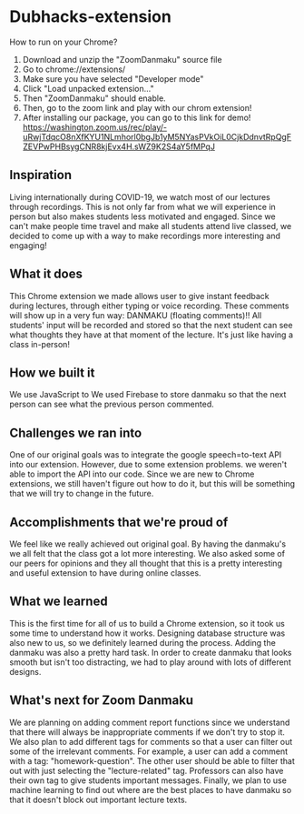 # Dubhacks-extension



How to run on your Chrome?

1. Download and unzip the "ZoomDanmaku" source file
2. Go to chrome://extensions/
3. Make sure you have selected "Developer mode"
4. Click "Load unpacked extension..."
5. Then "ZoomDanmaku" should enable. 
6. Then, go to the zoom link and play with our chrom extension! 
7. After installing our package, you can go to this link for demo!
 https://washington.zoom.us/rec/play/-uRwjTdqcO8nXfKYU1NLmhorl0bgJb1yM5NYasPVkOiL0CjkDdnvtRpQgFZEVPwPHBsygCNR8kjEvx4H.sWZ9K2S4aY5fMPqJ



## Inspiration
Living internationally during COVID-19, we watch most of our lectures through recordings. This is not only far from what we will experience in person but also makes students less motivated and engaged. Since we can't make people time travel and make all students attend live classed, we decided to come up with a way to make recordings more interesting and engaging!

## What it does
This Chrome extension we made allows user to give instant feedback during lectures, through either typing or voice recording. These comments will show up in a very fun way: DANMAKU (floating comments)!! All students' input will be recorded and stored so that the next student can see what thoughts they have at that moment of the lecture. It's just like having a class in-person!

## How we built it
We use JavaScript to 
We used Firebase to store danmaku so that the next person can see what the previous person commented.


## Challenges we ran into
One of our original goals was to integrate the google speech=to-text API into our extension. However, due to some extension problems. we weren't able to import the API into our code. Since we are new to Chrome extensions, we still haven't figure out how to do it, but this will be something that we will try to change in the future.

## Accomplishments that we're proud of
We feel like we really achieved out original goal. By having the danmaku's we all felt that the class got a lot more interesting. We also asked some of our peers for opinions and they all thought that this is a pretty interesting and useful extension to have during online classes.

## What we learned
This is the first time for all of us to build a Chrome extension, so it took us some time to understand how it works. Designing database structure was also new to us, so we definitely learned during the process. Adding the danmaku was also a pretty hard task. In order to create danmaku that looks smooth but isn't too distracting, we had to play around with lots of different designs. 

## What's next for Zoom Danmaku
We are planning on adding comment report functions since we understand that there will always be inappropriate comments if we don't try to stop it. We also plan to add different tags for comments so that a user can filter out some of the irrelevant comments. For example, a user can add a comment with a tag: "homework-question". The other user should be able to filter that out with just selecting the "lecture-related" tag. Professors can also have their own tag to give students important messages. Finally, we plan to use machine learning to find out where are the best places to have danmaku so that it doesn't block out important lecture texts.
